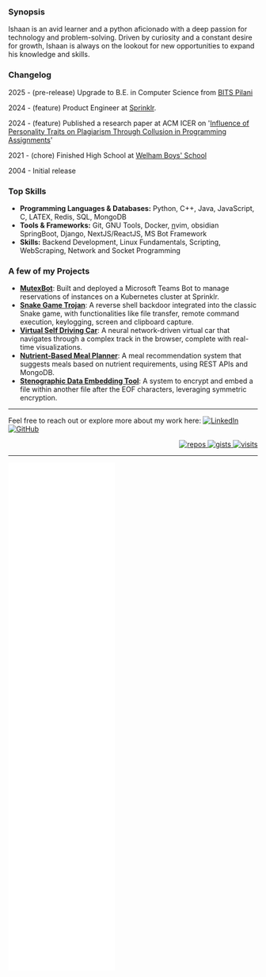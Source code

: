 
### Synopsis

Ishaan is an avid learner and a python aficionado with a deep passion for technology and problem-solving.
Driven by curiosity and a constant desire for growth, Ishaan is always on the lookout for new opportunities to expand his knowledge and skills.


### Changelog

2025 - (pre-release) Upgrade to B.E. in Computer Science from [BITS Pilani](https://www.bits-pilani.ac.in/)

2024 - (feature) Product Engineer at [Sprinklr](https://www.sprinklr.com/).

2024 - (feature) Published a research paper at ACM ICER on '[Influence of Personality Traits on Plagiarism Through Collusion in Programming Assignments](https://dl.acm.org/doi/10.1145/3632620.3671121)'

2021 - (chore) Finished High School at [Welham Boys' School](https://www.welhamboys.org/)

2004 - Initial release

### Top Skills

- **Programming Languages & Databases:** Python, C++, Java, JavaScript, C, LATEX, Redis, SQL, MongoDB
- **Tools & Frameworks:** Git, GNU Tools, Docker, [n](https://neovim.io/)vim, obsidian SpringBoot, Django, NextJS/ReactJS, MS Bot Framework
- **Skills:** Backend Development, Linux Fundamentals, Scripting, WebScraping, Network and Socket Programming

### A few of my Projects

- **[MutexBot](https://github.com/ishaan-kapoor/MutexBot)**: Built and deployed a Microsoft Teams Bot to manage reservations of instances on a Kubernetes cluster at Sprinklr.
- **[Snake Game Trojan](https://github.com/ishaan-kapoor/CommandLineTrojan)**: A reverse shell backdoor integrated into the classic Snake game, with functionalities like file transfer, remote command execution, keylogging, screen and clipboard capture.
- **[Virtual Self Driving Car](https://github.com/ishaan-kapoor/NeuralNetworkCar)**: A neural network-driven virtual car that navigates through a complex track in the browser, complete with real-time visualizations.
- **[Nutrient-Based Meal Planner](https://github.com/ishaan-kapoor/MealPlanner)**: A meal recommendation system that suggests meals based on nutrient requirements, using REST APIs and MongoDB.
- **[Stenographic Data Embedding Tool](https://github.com/ishaan-kapoor/FileHidder)**: A system to encrypt and embed a file within another file after the EOF characters, leveraging symmetric encryption.

----
<!-- 
[![](https://github-readme-stats.vercel.app/api/pin/?username=ishaan-kapoor&repo=CommandLineTrojan&hide_border=true&theme=transparent)](https://github.com/ishaan-kapoor/CommandLineTrojan)
[![](https://github-readme-stats.vercel.app/api/pin/?username=ishaan-kapoor&repo=NeuralNetworkCar&hide_border=true&theme=transparent)](https://github.com/ishaan-kapoor/NeuralNetworkCar)
[![](https://github-readme-stats.vercel.app/api/pin/?username=ishaan-kapoor&repo=MealPlanner&hide_border=true&theme=transparent)](https://github.com/ishaan-kapoor/MealPlanner)
[![](https://github-readme-stats.vercel.app/api/pin/?username=ishaan-kapoor&repo=FileHidder&hide_border=true&theme=transparent)](https://github.com/ishaan-kapoor/FileHidder)

----
 -->

Feel free to reach out or explore more about my work here: 
<a href="https://www.linkedin.com/in/ishaankapoor2506" target="_blank">
  <img alt="LinkedIn" src="https://img.shields.io/badge/-ishaankapoor2506-0077B5?style=flat-square&logo=Linkedin&logoColor=white" />
</a>
<a href="https://github.com/ishaan-kapoor/" target="_blank">
  <img alt="GitHub" src="https://img.shields.io/badge/-ishaan--kapoor-000000?style=flat-square&logo=GitHub&logoColor=white" />
</a>

<p align="right">
  <a href="https://github.com/ishaan-kapoor" target="_blank">
   <img alt="repos" src="https://badges.pufler.dev/repos/ishaan-kapoor?logo=GitHub&label=repos&color=success&logoColor=white&style=flat-square" />
   <img alt="gists" src="https://badges.pufler.dev/gists/ishaan-kapoor?logo=GitHub&label=gists&color=success&logoColor=white&style=flat-square" />
   <img alt="visits" src="https://badges.pufler.dev/visits/ishaan-kapoor/ishaan-kapoor?logo=GitHub&label=visits&color=success&logoColor=white&style=flat-square" />
 </a>
 
</p>

---

<!-- <p align="center">
  <img alt="GitHub Stats" width="480px" src="https://github-readme-stats.vercel.app/api?username=ishaan-kapoor&show_icons=true&theme=transparent&hide_border=true" />
  </br>
  <img alt="Top Language" width="480px" src="https://github-readme-stats.vercel.app/api/top-langs/?username=ishaan-kapoor&theme=transparent&hide_border=true&layout=compact&langs_count=11&include_all_commits=true" />
</p>
<p align="center"> 
  Visitor count<br>
  <img src="https://profile-counter.glitch.me/ishaan-kapoor/count.svg" />
</p> -->

![Metrics](/github-metrics.svg)
